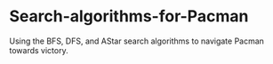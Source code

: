 # Search-algorithms-for-Pacman
Using the BFS, DFS, and AStar search algorithms to navigate Pacman towards victory.
